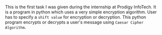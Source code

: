 This is the first task I was given during the internship at Prodigy InfoTech.
It is a program in python which uses a very simple encryption algorithm.
User has to specify a `shift value` for encryption or decryption.
This python program encrypts or decrypts a user's message using `Caesar Cipher Algorithm`.
